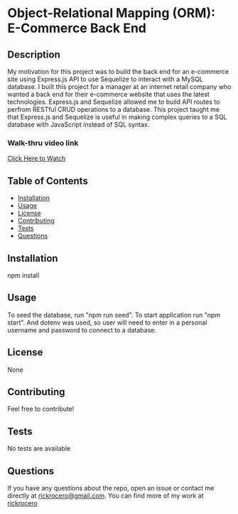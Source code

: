 # Object-Relational Mapping (ORM): E-Commerce Back End


## Description
My motivation for this project was to build the back end for an e-commerce site using Express.js API to use Sequelize to interact with a MySQL database. I built this project for a manager at an internet retail company who wanted a back end for their e-commerce website that uses the latest technologies. Express.js and Sequelize allowed me to build API routes to perfrom RESTful CRUD operations to a database. This project taught me that Express.js and Sequelize is useful in making complex queries to a SQL database with JavaScript instead of SQL syntax.

### Walk-thru video link

[Click Here to Watch](https://drive.google.com/file/d/1Wp4Hv_AC72KDj_ptLTeRFTmf6p5ICVK9/view)
            
## Table of Contents
            
- [Installation](#installation)
- [Usage](#usage)
- [License](#license)
- [Contributing](#contributing)
- [Tests](#tests)
- [Questions](#questions)
            
## Installation
npm install

## Usage
To seed the database, run "npm run seed". To start application run "npm start". And dotenv was used, so user will need to enter in a personal username and password to connect to a database.
            
## License
None
            
## Contributing
Feel free to contribute!
            
## Tests
No tests are available 
            
## Questions
If you have any questions about the repo, open an issue or contact me directly at rickrocero@gmail.com. You can find more of my work at [rickrocero](https://github.com/rickrocero)
